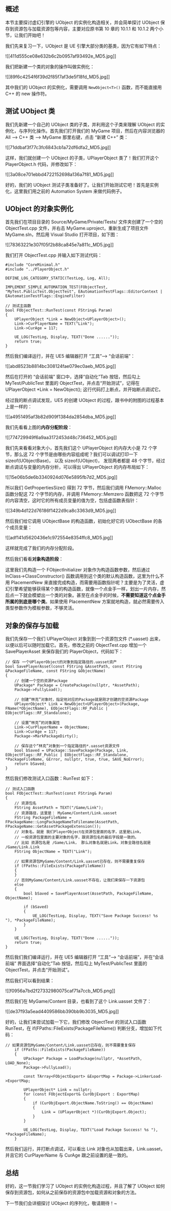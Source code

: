 ## 概述

本节主要探讨虚幻引擎的 UObject 的实例化构造相关，并会简单探讨 UObject 保存到资源包与加载资源包等内容，主要对应原书第 10 章的 10.1.1 和 10.1.2 两个小节，让我们开始吧！

我们先来复习一下，UObject 是 UE 引擎大部分类的基类，因为它有如下特点：

![[411d555ce08e632b6c2b0957af93492e_MD5.jpg]]

我们把新建一个类的对象的操作叫做实例化：

![[89f6c4254f6f39d2f85f7af3de5f18fd_MD5.jpg]]

其中我们的 UObject 的实例化，需要调用 `NewObject<T>()` 函数，而不能直接用 C++ 的 new 操作符。

## 测试 UObject 类

我们先新建一个自己的 UObject 类的子类，并利用这个子类来理解 UObject 的实例化，与序列化操作。首先我们打开我们的 MyGame 项目，然后在内容浏览器的 All --> C++ 类 --> MyGame 那里右键，点击 “新建 C++” 类：

![[71ddbaf3f77c3fc6843cb1a72df6dfa2_MD5.jpg]]

这样，我们就创建一个 UObject 的子类，UPlayerObject 类了！我们打开这个 PlayerObject.h 代码，并修改如下：

![[3a08ce701ebbd4722152698a136a7f81_MD5.jpg]]

好的，我们的 UObject 测试子类准备好了。让我们开始测试它吧！首先是实例化，这里我们用之前的 Automation System 来做代码例子。

## UObject 的对象实例化

首先我们在项目目录的 Source/MyGame/Private/Tests/ 文件夹创建了一个空的 ObjectTest.cpp 文件，并右击 MyGame.uproject，重新生成了项目文件 MyGame.sln，然后用 Visual Studio 打开项目，如下图：

![[78363221e307f05f2b88ca845e7a811c_MD5.jpg]]

我们打开 ObjectTest.cpp 并输入如下测试代码：

```
#include "CoreMinimal.h"
#include "../PlayerObject.h"

DEFINE_LOG_CATEGORY_STATIC(TestLog, Log, All);

IMPLEMENT_SIMPLE_AUTOMATION_TEST(FObjectTest, "MyTest.PublicTest.ObjectTest", EAutomationTestFlags::EditorContext | EAutomationTestFlags::EngineFilter)

// 测试主函数
bool FObjectTest::RunTest(const FString& Param)
{
	UPlayerObject *Link = NewObject<UPlayerObject>();
	Link->CurPlayerName = TEXT("Link");
	Link->CurAge = 117;

	UE_LOG(TestLog, Display, TEXT("Done ......"));
	return true;
}
```

然后我们编译运行，并在 UE5 编辑器打开 “工具”--> “会话前端”：

![[abd8523b8814bc308124fae079ec0aeb_MD5.jpg]]

然后在打开的 “会话前端” 窗口中，选择“自动化”Tab 按钮，然后勾上 MyTest/PublicTest 里面的 ObjectTest，并点击“开始测试”，记得在 UPlayerObject *Link = NewObject<UPlayerObject>(); 这行代码打上断点，并开始断点调试它。

经过我的断点调试发现，UE5 的创建 UObject 的过程，跟书中的附图的过程基本上是一样的：  

![[a4951495af3b82d909f1384da2854dba_MD5.jpg]]

我们先看看上图的**内存分配阶段**：

![[774729949f6a9aa3172453d48c736452_MD5.jpg]]

我们先来看看对象大小，首先我们这个 UPlayerObject 的内存大小是 72 个字节，那么这 72 个字节是由哪些内容组成呢？我们可以调试打印一下 sizeof(UObjectBase)， 以及 sizeof(UObject)， 发现两者都是 48 个字节，经过断点调试与变量的内存分析，可以得出 UPlayerObject 的内存布局如下：

![[15e06b5de6b3340924d076e5895fb7d2_MD5.jpg]]

所以我们 GetPropertiesSize() 得到 72 字节，然后我们调用 FMemory::Malloc 函数分配这 72 个字节的内存，并调用 FMemory::Memzero 函数把这 72 个字节的内容清空，这时它的所有成员变量的值为空，包括虚函数表指针：

![[349b4d122d76186f1422d9ca8c3363d9_MD5.jpg]]

然后我们给它调用 UObjectBase 的构造函数，初始化好它的 UObectBase 的各个成员变量：

![[adf141d5620436e1c972554e8354ffc8_MD5.jpg]]

这样就完成了我们的内存分配阶段。

然后我们看看**对象构造阶段**：

这里我们先构造一个 FObjectInitializer 对象作为构造函数参数，然后通过 InClass->ClassConstructor() 函数调用到这个类的默认构造函数，这里为什么不用 PlacementNew 来直接完成构造，而需要用函数指针呢？主要是为了灵活，虚幻引擎希望能够获得某个类的构造函数，就像一个点金手一样，划出一片内存，然后点一下就会模塑出一个类的对象。甚至在点金手的时候，**不需要知道这个点金手所属的到底是哪个类**。如果使用 PlacementNew 方案就地构造，就必然需要传入类型参数作为模板参数，不够灵活。

## 对象的保存与加载

我们先保存一个我们 UPlayerObject 对象到到一个资源包文件 (*.uasset) 出来，以便以后可以随时加载它。首先，修改之前的 ObjectTest.cpp 增加一个 SavePlayerAsset 来保存我们的 PlayerObject，代码如下：

```
// 保存 一个UPlayerObject的对象到指定路径的.uasset资产
bool SavePlayerAsset(const FString &AssetPath, const FString &PackageFileName, const FString &ObjectName)
{
	// 创建一个空的资源Package
	UPackage* Package = CreatePackage(nullptr, *AssetPath);
	Package->FullyLoad();

	// 创建“林克”对象时，指定他对应的Package就是刚才创建的空资源Package
	UPlayerObject* Link = NewObject<UPlayerObject>(Package, FName(*ObjectName), EObjectFlags::RF_Public | EObjectFlags::RF_Standalone);

	// 设置“林克”的对象属性
	Link->CurPlayerName = ObjectName;
	Link->CurAge = 117;
	Package->MarkPackageDirty();

	// 保存这个“林克”对象到一个指定路径的*.uasset资源文件
	bool bSaved = UPackage::SavePackage(Package, Link, EObjectFlags::RF_Public | EObjectFlags::RF_Standalone, *PackageFileName, GError, nullptr, true, true, SAVE_NoError);
	return bSaved;
}
```

然后我们修改测试入口函数：RunTest 如下：

```
// 测试入口函数
bool FObjectTest::RunTest(const FString& Param)
{
	// 资源包名
	FString AssetPath = TEXT("/Game/Link");
	// 资源路径，这里是： MyGame/Content/Link.uasset
	FString PackageFileName = FPackageName::LongPackageNameToFilename(AssetPath, FPackageName::GetAssetPackageExtension());
	// 对象名，就是 我们PlayerObject在资源包里面的名字，这里是Link，
	// 一般资源包里面的主要对象的名字，跟资源包名的最后字段是一致的。
	// 比如 资源包名是 /Game/Link， 那么对象名就是Link。对象全路径名就是 /Game/Link.Link
	FString ObjectName = TEXT("Link");

	// 如果资源包MyGame/Content/Link.uasset已存在，则不需要重复保存
	if (FPaths::FileExists(PackageFileName))
	{
	}
	// 否则MyGame/Content/Link.uasset不存在，让我们来保存一下资源包
	else
	{
		bool bSaved = SavePlayerAsset(AssetPath, PackageFileName, ObjectName);

		if (bSaved)
		{
			UE_LOG(TestLog, Display, TEXT("Save Package Success! %s "), *PackageFileName);
		}
	}

	UE_LOG(TestLog, Display, TEXT("Done ......"));
	return true;
}
```

然后我们我们编译运行，并在 UE5 编辑器打开 “工具”--> “会话前端”，并在“会话前端” 界面选择“自动化”Tab 按钮，然后勾上 MyTest/PublicTest 里面的 ObjectTest，并点击“开始测试”。

然后我们可以看到结果：

![[f0956a7bd2f27332980075caf71a7ccb_MD5.png]]

然后我们在 MyGame/Content 目录，也看到了这个 Link.uasset 文件了：

![[de37f93a5ead4409586bb390bb9b3035_MD5.jpg]]

好的，让我们来尝试加载一下它，我们修改 ObjectTest 的测试入口函数 RunTest，在 if(FPaths::FileExists(PackageFileName)) 判断分支，增加如下代码：

```
// 如果资源包MyGame/Content/Link.uasset已存在，则不需要重复保存
	if (FPaths::FileExists(PackageFileName))
	{
		UPackage* Package = LoadPackage(nullptr, *AssetPath, LOAD_None);
		Package->FullyLoad();

		const TArray<FObjectExport> &ExportMap = Package->LinkerLoad->ExportMap;

		UPlayerObject* Link = nullptr;
		for (const FObjectExport& CurObjExport : ExportMap)
		{
			if (CurObjExport.ObjectName.ToString() == ObjectName)
			{
				Link = (UPlayerObject *)(CurObjExport.Object);
			}
		}

		UE_LOG(TestLog, Display, TEXT("Load Package Success! %s "), *PackageFileName);
	}
```

然后我们运行，并打断点调试，可以看出 Link 对象也从加载出来，Link.uasset，并且它的 CurPlayerName 与 CurAge 跟之前设置的是一致的。

## 总结

好的，这一节我们学习了 UObject 的实例化构造过程，并且了解了 UObject 如何保存到资源包，如何从之前保存的资源包中加载资源和对象的方法。

下一节我们会详细探讨 UObject 的序列化，敬请期待！~